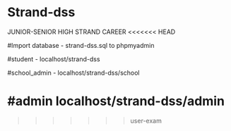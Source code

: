 # Strand-dss

JUNIOR-SENIOR HIGH STRAND CAREER
<<<<<<< HEAD

#Import database - strand-dss.sql to phpmyadmin

#student - localhost/strand-dss

#school_admin - localhost/strand-dss/school

#admin localhost/strand-dss/admin
=======
>>>>>>> user-exam
